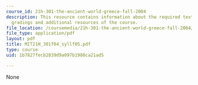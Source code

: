 ```yaml
---
course_id: 21h-301-the-ancient-world-greece-fall-2004
description: This resource contains information about the required textbooks, course
  gradings and additional resources of the course.
file_location: /coursemedia/21h-301-the-ancient-world-greece-fall-2004/1b7827fecb2839d9a097b1986ca21ad5_MIT21H_301f04_syllf05.pdf
file_type: application/pdf
layout: pdf
title: MIT21H_301f04_syllf05.pdf
type: course
uid: 1b7827fecb2839d9a097b1986ca21ad5

---
```

None